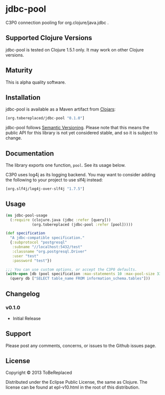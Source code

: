 # jdbc-pool

C3P0 connection pooling for org.clojure/java.jdbc .

## Supported Clojure Versions

jdbc-pool is tested on Clojure 1.5.1 only.  It may work on other Clojure versions.

## Maturity

This is alpha quality software.

## Installation

jdbc-pool is available as a Maven artifact from [Clojars]:
```clojure
[org.tobereplaced/jdbc-pool "0.1.0"]
```
jdbc-pool follows [Semantic Versioning].  Please note that this means the public API for this library is not yet considered stable, and so it is subject to change.

## Documentation

The library exports one function, `pool`.  See its usage below.

C3P0 uses log4j as its logging backend.  You may want to consider adding the following to your project to use slf4j instead:
```clojure
[org.slf4j/log4j-over-slf4j "1.7.5"]
```

## Usage

```clojure
(ns jdbc-pool-usage
  (:require (clojure.java (jdbc :refer [query]))
            (org.tobereplaced (jdbc-pool :refer [pool]))))

(def specification
  "A jdbc-compatible specification."
  {:subprotocol "postgresql"
   :subname "//localhost:5432/test"
   :classname "org.postgresql.Driver"
   :user "test"
   :password "test"})

;;; You can use custom options, or accept the C3P0 defaults.
(with-open [db (pool specification :max-statements 10 :max-pool-size 33)]
  (query db ["SELECT table_name FROM information_schema.tables"]))
```

## Changelog

### v0.1.0

- Initial Release

## Support

Please post any comments, concerns, or issues to the Github issues page.

## License

Copyright © 2013 ToBeReplaced

Distributed under the Eclipse Public License, the same as Clojure.  The license can be found at epl-v10.html in the root of this distribution.

[Clojars]: http://clojars.org/org.tobereplaced/jdbc-pool
[Semantic Versioning]: http://semver.org
